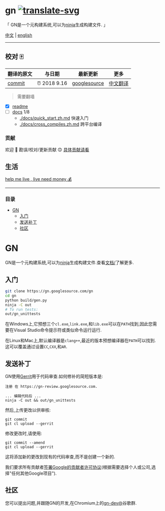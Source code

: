 # gn [![translate-svg]][translate-list] 

[translate-svg]: http://llever.com/translate.svg
[translate-list]: https://github.com/chinanf-boy/chinese-translate-list

「 GN是一个元构建系统,可以为[ninja](https://ninja-build.org)生成构建文件. 」

[中文](./readme.md) | [english](https://gn.googlesource.com/gn/)


---

## 校对 🀄️

<!-- doc-templite START generated -->
<!-- docTempliteId = 'google' -->
<!-- repo = 'gn' -->
<!-- repo = 'gn' -->
<!-- commit = '77d64a3da6bc7d8b0aab83ff7459b3280e6a84f2' -->
<!-- time = '2018 9.16' -->
翻译的原文 | 与日期 | 最新更新 | 更多
---|---|---|---
[commit] | ⏰ 2018 9.16 | [googlesource] | [中文翻译][translate-list]

> 需要翻墙

[googlesource]: https://.googlesource.com/gn/+/master
[commit]: https://.googlesource.com/gn/+/77d64a3da6bc7d8b0aab83ff7459b3280e6a84f2
<!-- doc-templite END generated -->

- [x] [readme](./readme.md)
- [ ] [docs](./docs) 1/8
    - [./docs/quick_start.zh.md](./docs/quick_start.zh.md) 快速入门
    - [./docs/cross_compiles.zh.md](./docs/cross_compiles.zh.md) 跨平台编译


### 贡献

欢迎 👏 勘误/校对/更新贡献 😊 [具体贡献请看](https://github.com/chinanf-boy/chinese-translate-list#贡献)

## 生活

[help me live , live need money 💰](https://github.com/chinanf-boy/live-need-money)

---

### 目录

<!-- START doctoc generated TOC please keep comment here to allow auto update -->
<!-- DON'T EDIT THIS SECTION, INSTEAD RE-RUN doctoc TO UPDATE -->


- [GN](#gn)
  - [入门](#%E5%85%A5%E9%97%A8)
  - [发送补丁](#%E5%8F%91%E9%80%81%E8%A1%A5%E4%B8%81)
  - [社区](#%E7%A4%BE%E5%8C%BA)

<!-- END doctoc generated TOC please keep comment here to allow auto update -->


# GN

GN是一个元构建系统,可以为[ninja](https://ninja-build.org)生成构建文件.查看[文档/](./docs/quick_start.zh.md)了解更多.

## 入门

```bash
git clone https://gn.googlesource.com/gn
cd gn
python build/gen.py
ninja -C out
# To run tests:
out/gn_unittests
```

在Windows上,它预想三个`cl.exe`,`link.exe`,和`lib.exe`可以在`PATH`找到,因此您需要在Visual Studio命令提示符或类似命令运行运行.

在Linux和Mac上,默认编译器是`clang++`,最近的版本预想编译器在`PATH`可以找到.这可以覆盖通过设置`CC`,`CXX`,和`AR`.

## 发送补丁

GN使用[Gerrit](https://www.gerritcodereview.com/)用于代码审查.如何修补的简短版本是:

```
注册 在 https://gn-review.googlesource.com.

... 编辑代码后 ...
ninja -C out && out/gn_unittests
```

然后,上传更改以供审核:

```
git commit
git cl upload --gerrit
```

修改更改时,请使用:

```
git commit --amend
git cl upload --gerrit
```

这将添加新的更改到现有的代码审查,而不是创建一个新的.

我们要求所有贡献者[签署Google的贡献者许可协议](https://cla.developers.google.com/)(根据需要选择个人或公司,选择"任何其他Google项目").

## 社区

您可以提出问题,并跟随GN的开发,在Chromium上的[gn-dev@](https://groups.google.com/a/chromium.org/forum/#!forum/gn-dev)谷歌群.
